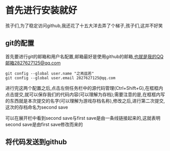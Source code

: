 # 首先进行安装就好
孩子们,为了稳定访问github,我还花了十五大洋去弄了个梯子,孩子们,这并不好笑
## git的配置
首先要进行git的邮箱和用户名配置,邮箱最好是使用github的邮箱,也就是我的QQ邮箱2827627125@qq.com 

```shell
git config --global user.name "之焉兹若"
git config --global user.email 2827627125@qq.com
```
进行完这两个配置之后,点击左侧任务栏中的源代码管理(Ctrl+Shift+G),在框框内点击提交,就可以保存我们的代码内容(可以理解为存档);需要注意的是,在框框内写的东西就是本次提交的名字(可以理解为游戏存档名称),修改之后,进行第二次提交,这次的存档命名为second save

可以在展开栏中看到second save与first save是由一条线链接起来的,这就表明second save是由first save修改而来的

## 将代码发送到github
